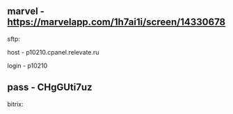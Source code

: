 marvel - https://marvelapp.com/1h7ai1i/screen/14330678
-----------------------------------------------------------
sftp:

host - p10210.cpanel.relevate.ru

login - p10210

pass - CHgGUti7uz
-----------------------------------------------------------
bitrix: